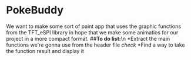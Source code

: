 # PokeBuddy
We want to make some sort of paint app that uses the graphic functions from the TFT_eSPI library in hope that we make some animatios for our project in a more compact format.
##**To do list:**\n
*Extract the main functions we're gonna use from the header file *check*
*Find a way to take the function result and display it
